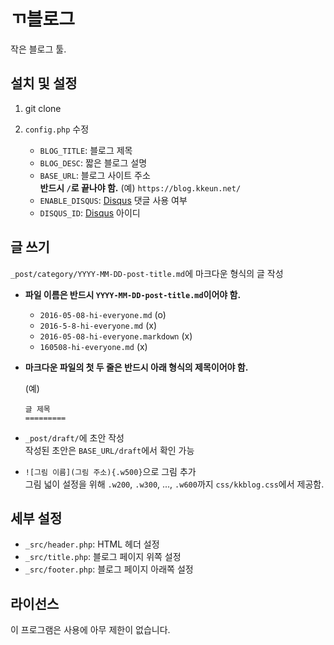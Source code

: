 ㄲ블로그
======

작은 블로그 툴.

설치 및 설정
----------

1.  git clone

2.  `config.php` 수정

    *   `BLOG_TITLE`: 블로그 제목
    *   `BLOG_DESC`: 짧은 블로그 설명
    *   `BASE_URL`: 블로그 사이트 주소  
        **반드시 `/`로 끝나야 함.** (예) `https://blog.kkeun.net/`
    *   `ENABLE_DISQUS`: [Disqus][disqus] 댓글 사용 여부
    *   `DISQUS_ID`: [Disqus][disqus] 아이디

글 쓰기
------

`_post/category/YYYY-MM-DD-post-title.md`에 마크다운 형식의 글 작성

*   **파일 이름은 반드시 `YYYY-MM-DD-post-title.md`이어야 함.**

    * `2016-05-08-hi-everyone.md` (o)
    * `2016-5-8-hi-everyone.md` (x)
    * `2016-05-08-hi-everyone.markdown` (x)
    * `160508-hi-everyone.md` (x)

*   **마크다운 파일의 첫 두 줄은 반드시 아래 형식의 제목이어야 함.**

    (예)  
    ``````
    글 제목
    =========
    ``````

*   `_post/draft/`에 초안 작성  
    작성된 초안은 `BASE_URL/draft`에서 확인 가능

*   `![그림 이름](그림 주소){.w500}`으로 그림 추가  
    그림 넓이 설정을 위해 `.w200`, `.w300`, ..., `.w600`까지
    `css/kkblog.css`에서 제공함.

세부 설정
-------

*   `_src/header.php`: HTML 헤더 설정
*   `_src/title.php`: 블로그 페이지 위쪽 설정
*   `_src/footer.php`: 블로그 페이지 아래쪽 설정

라이선스
------

이 프로그램은 사용에 아무 제한이 없습니다.

[disqus]: https://disqus.com/


